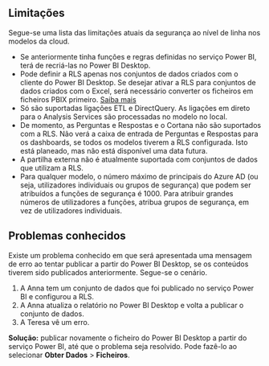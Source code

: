 ## <a name="limitations"></a>Limitações
Segue-se uma lista das limitações atuais da segurança ao nível de linha nos modelos da cloud.

* Se anteriormente tinha funções e regras definidas no serviço Power BI, terá de recriá-las no Power BI Desktop.
* Pode definir a RLS apenas nos conjuntos de dados criados com o cliente do Power BI Desktop. Se desejar ativar a RLS para conjuntos de dados criados com o Excel, será necessário converter os ficheiros em ficheiros PBIX primeiro. [Saiba mais](../desktop-import-excel-workbooks.md)
* Só são suportadas ligações ETL e DirectQuery. As ligações em direto para o Analysis Services são processadas no modelo no local.
* De momento, as Perguntas e Respostas e o Cortana não são suportados com a RLS. Não verá a caixa de entrada de Perguntas e Respostas para os dashboards, se todos os modelos tiverem a RLS configurada. Isto está planeado, mas não está disponível uma data futura.
* A partilha externa não é atualmente suportada com conjuntos de dados que utilizam a RLS.
* Para qualquer modelo, o número máximo de principais do Azure AD (ou seja, utilizadores individuais ou grupos de segurança) que podem ser atribuídos a funções de segurança é 1000. Para atribuir grandes números de utilizadores a funções, atribua grupos de segurança, em vez de utilizadores individuais.

## <a name="known-issues"></a>Problemas conhecidos
Existe um problema conhecido em que será apresentada uma mensagem de erro ao tentar publicar a partir do Power BI Desktop, se os conteúdos tiverem sido publicados anteriormente. Segue-se o cenário.

1. A Anna tem um conjunto de dados que foi publicado no serviço Power BI e configurou a RLS.
2. A Anna atualiza o relatório no Power BI Desktop e volta a publicar o conjunto de dados.
3. A Teresa vê um erro.

**Solução:** publicar novamente o ficheiro do Power BI Desktop a partir do serviço Power BI, até que o problema seja resolvido. Pode fazê-lo ao selecionar **Obter Dados** > **Ficheiros**. 

